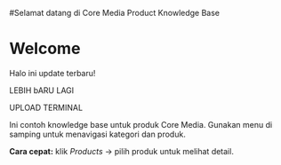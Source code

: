 #Selamat datang di Core Media Product Knowledge Base

# Welcome
Halo ini update terbaru!

LEBIH bARU LAGI

UPLOAD TERMINAL

Ini contoh knowledge base untuk produk Core Media. Gunakan menu di samping untuk menavigasi kategori dan produk.

**Cara cepat:** klik *Products* -> pilih produk untuk melihat detail.
